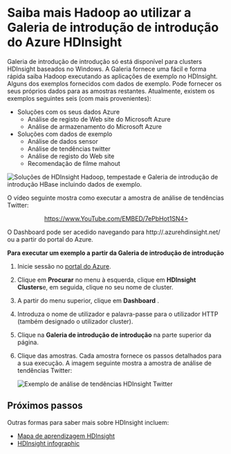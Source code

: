 <properties
   pageTitle="Saiba Hadoop no HDInsight com a Galeria de exemplo | Microsoft Azure"
   description="Saiba rapidamente Hadoop executando as aplicações de exemplo a partir da Galeria de introdução de introdução do HDInsight. Utilizar dados de exemplo ou fornecer as suas próprias."
   services="hdinsight"
   documentationCenter=""
   tags="azure-portal"
   authors="mumian"
   manager="jhubbard"
   editor="cgronlun"/>

<tags
   ms.service="hdinsight"
   ms.workload="big-data"
   ms.tgt_pltfrm="na"
   ms.devlang="na"
   ms.topic="article"
   ms.date="10/21/2016"
   ms.author="jgao"/>

# <a name="learn-hadoop-by-using-the-azure-hdinsight-getting-started-gallery"></a>Saiba mais Hadoop ao utilizar a Galeria de introdução de introdução do Azure HDInsight

Galeria de introdução de introdução só está disponível para clusters HDInsight baseados no Windows. A Galeria fornece uma fácil e forma rápida saiba Hadoop executando as aplicações de exemplo no HDInsight. Alguns dos exemplos fornecidos com dados de exemplo. Pode fornecer os seus próprios dados para as amostras restantes. Atualmente, existem os exemplos seguintes seis (com mais provenientes):

- Soluções com os seus dados Azure
    - Análise de registo de Web site do Microsoft Azure
    - Análise de armazenamento do Microsoft Azure
- Soluções com dados de exemplo
    - Análise de dados sensor
    - Análise de tendências twitter
    - Análise de registo do Web site
    - Recomendação de filme mahout

![Soluções de HDInsight Hadoop, tempestade e Galeria de introdução de introdução HBase incluindo dados de exemplo.][hdinsight.sample.gallery]

O vídeo seguinte mostra como executar a amostra de análise de tendências Twitter:

<center><a href="https://www.youtube.com/embed/7ePbHot1SN4">https://www.YouTube.com/EMBED/7ePbHot1SN4></a></center>

O Dashboard pode ser acedido navegando para http://<YourHDInsightClusterName>.azurehdinsight.net/ ou a partir do portal do Azure.

**Para executar um exemplo a partir da Galeria de introdução de introdução**

1. Inicie sessão no [portal do Azure][azure.portal].
2. Clique em **Procurar** no menu à esquerda, clique em **HDInsight Clusters**e, em seguida, clique no seu nome de cluster.
3. A partir do menu superior, clique em **Dashboard** .
4. Introduza o nome de utilizador e palavra-passe para o utilizador HTTP (também designado o utilizador cluster).
6. Clique na **Galeria de introdução de introdução** na parte superior da página.
7. Clique das amostras. Cada amostra fornece os passos detalhados para a sua execução. A imagem seguinte mostra a amostra de análise de tendências Twitter:

    ![Exemplo de análise de tendências HDInsight Twitter][hdinsight.twitter.sample]

## <a name="next-steps"></a>Próximos passos
Outras formas para saber mais sobre HDInsight incluem:

- [Mapa de aprendizagem HDInsight][hdinsight.learn.map]
- [HDInsight infographic][hdinsight.infographic]

<!--Image references-->
[hdinsight.sample.gallery]: ./media/hdinsight-learn-hadoop-use-sample-gallery/HDInsight-Getting-Started-Gallery.png
[hdinsight.twitter.sample]: ./media/hdinsight-learn-hadoop-use-sample-gallery/HDInsight-Twitter-Trend-Analysis-sample.png

<!--Link references-->
[hdinsight.learn.map]: https://azure.microsoft.com/documentation/learning-paths/hdinsight-self-guided-hadoop-training/
[hdinsight.infographic]: http://go.microsoft.com/fwlink/?linkid=523960
[azure.portal]:https://portal.azure.com
